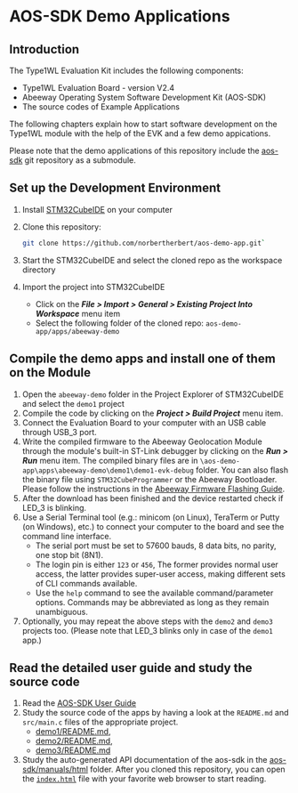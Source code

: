 # AOS-SDK Demo Applications

## Introduction

The Type1WL Evaluation Kit includes the following components:

- Type1WL Evaluation Board - version V2.4
- Abeeway Operating System Software Development Kit (AOS-SDK)
- The source codes of Example Applications

The following chapters explain how to start software development on the Type1WL module with the help of the EVK and a few demo appications.

Please note that the demo applications of this repository include the [aos-sdk](https://github.com/norbertherbert/aos-sdk) git repository as a submodule.

## Set up the Development Environment

1. Install [STM32CubeIDE](https://www.st.com/en/development-tools/stm32cubeide.html) on your computer
2. Clone this repository:  

   ```bash
   git clone https://github.com/norbertherbert/aos-demo-app.git`
   ```

3. Start the STM32CubeIDE and select the cloned repo as the workspace directory
4. Import the project into STM32CubeIDE
   - Click on the **_File > Import > General > Existing Project Into Workspace_** menu item
   - Select the following folder of the cloned repo: `aos-demo-app/apps/abeeway-demo`

## Compile the demo apps and install one of them on the Module

1. Open the `abeeway-demo` folder in the Project Explorer of STM32CubeIDE and select the `demo1` project
2. Compile the code by clicking on the **_Project > Build Project_** menu item.
3. Connect the Evaluation Board to your computer with an USB cable through USB_3 port.
4. Write the compiled firmware to the Abeeway Geolocation Module through the module's built-in ST-Link debugger by clicking on the **_Run > Run_** menu item. The compiled binary files are in `\aos-demo-app\apps\abeeway-demo\demo1\demo1-evk-debug` folder. You can also flash the binary file using `STM32CubeProgrammer` or the Abeeway Bootloader. Please follow the instructions in the [Abeeway Firmware Flashing Guide](https://github.com/Abeeway/abeeway-geolocation-module/tree/master/docs/Type1WL-EVB_first_flash.md).
5. After the download has been finished and the device restarted check if LED_3 is blinking.
6. Use a Serial Terminal tool (e.g.: minicom (on Linux), TeraTerm or Putty (on Windows), etc.) to connect your computer to the board and see the command line interface.
   - The serial port must be set to 57600 bauds, 8 data bits, no parity, one stop bit (8N1).
   - The login pin is either `123` or `456`, The former provides normal user access, the latter provides super-user access, making different sets of CLI commands available.
   - Use the `help` command to see the available command/parameter options. Commands may be abbreviated as long as they remain unambiguous.
7. Optionally, you may repeat the above steps with the `demo2` and `demo3` projects too. (Please note that LED_3 blinks only in case of the `demo1` app.)

## Read the detailed user guide and study the source code

1. Read the [AOS-SDK User Guide](https://github.com/norbertherbert/aos-sdk/blob/main/manuals/AOS-SDK-user_guide.pdf)
2. Study the source code of the apps by having a look at the `README.md` and `src/main.c` files of the appropriate project.
   - [demo1/README.md](https://github.com/norbertherbert/aos-demo-app/blob/main/apps/abeeway-demo/demo1/README.md),
   - [demo2/README.md](https://github.com/norbertherbert/aos-demo-app/blob/main/apps/abeeway-demo/demo2/README.md),
   - [demo3/README.md](https://github.com/norbertherbert/aos-demo-app/blob/main/apps/abeeway-demo/demo3/README.md)
3. Study the auto-generated API documentation of the aos-sdk in the [aos-sdk/manuals/html](https://github.com/norbertherbert/aos-sdk/tree/main/manuals/html) folder. After you cloned this repository, you can open the [`index.html`](https://htmlpreview.github.io/?https://github.com/norbertherbert/aos-sdk/blob/main/manuals/html/index.html) file with your favorite web browser to start reading.
